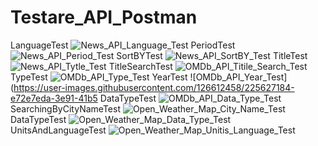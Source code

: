 # Testare_API_Postman
LanguageTest
![News_API_Language_Test](https://user-images.githubusercontent.com/126612458/225626966-4f19e54f-b4b4-42ed-a3ed-d50f0a52ff8a.jpg)
PeriodTest
![News_API_Period_Test](https://user-images.githubusercontent.com/126612458/225627021-ffe732d8-105b-434a-baa2-cb1c948b0cb1.jpg)
SortBYTest
![News_API_SortBY_Test](https://user-images.githubusercontent.com/126612458/225627041-c36898e4-ef22-4d70-a14f-39ae34f7cd23.jpg)
TitleTest
![News_API_Tytle_Test](https://user-images.githubusercontent.com/126612458/225627085-b4616131-6597-41a8-af90-457be1bc256e.jpg)
TitleSearchTest
![OMDb_API_Titile_Search_Test](https://user-images.githubusercontent.com/126612458/225627121-50800def-00b8-4ba4-ab22-bb2879075275.jpg)
TypeTest
![OMDb_API_Type_Test](https://user-images.githubusercontent.com/126612458/225627155-2b1a192b-6155-4106-9548-d9c32623bb2c.jpg)
YearTest
![OMDb_API_Year_Test](https://user-images.githubusercontent.com/126612458/225627184-e72e7eda-3e91-41b5
DataTypeTest
![OMDb_API_Data_Type_Test](https://user-images.githubusercontent.com/126612458/225627207-7b6430fe-058d-4be0-974a-940c2090ce5c.jpg)
SearchingByCityNameTest
![Open_Weather_Map_City_Name_Test](https://user-images.githubusercontent.com/126612458/225627236-41ddea8e-4ab8-4ec6-8882-c18b3cd759f4.jpg)
DataTypeTest
![Open_Weather_Map_Data_Type_Test](https://user-images.githubusercontent.com/126612458/225627256-18a31ded-3c82-4a8f-9c24-04abffb1f33e.jpg)
UnitsAndLanguageTest
![Open_Weather_Map_Unitis_Language_Test](https://user-images.githubusercontent.com/126612458/225627286-da81d134-5875-4faa-97a2-ccf0e35e9130.jpg)
